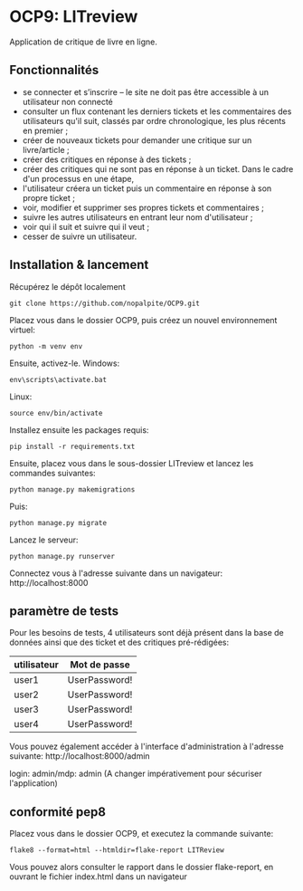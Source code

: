 # OCP9: LITreview

Application de critique de livre en ligne.

## Fonctionnalités

* se connecter et s’inscrire – le site ne doit pas être accessible à un utilisateur non connecté
* consulter un flux contenant les derniers tickets et les commentaires des utilisateurs qu'il suit, classés par ordre chronologique, les plus récents en premier ; 
* créer de nouveaux tickets pour demander une critique sur un livre/article ;
* créer des critiques en réponse à des tickets ;
* créer des critiques qui ne sont pas en réponse à un ticket. Dans le cadre d'un processus en une étape, 
* l'utilisateur créera un ticket puis un commentaire en réponse à son propre ticket ;
* voir, modifier et supprimer ses propres tickets et commentaires ; 
* suivre les autres utilisateurs en entrant leur nom d'utilisateur ;
* voir qui il suit et suivre qui il veut ;
* cesser de suivre un utilisateur. 


## Installation & lancement

Récupérez le dépôt localement
```
git clone https://github.com/nopalpite/OCP9.git
```
Placez vous dans le dossier OCP9, puis créez un nouvel environnement virtuel:
```
python -m venv env
```
Ensuite, activez-le.
Windows:
```
env\scripts\activate.bat
```
Linux:
```
source env/bin/activate
```
Installez ensuite les packages requis:
```
pip install -r requirements.txt
```
Ensuite, placez vous dans le sous-dossier LITreview et lancez les commandes suivantes:
```
python manage.py makemigrations
```
Puis: 
```
python manage.py migrate
```
Lancez le serveur: 
```
python manage.py runserver
```
Connectez vous à l'adresse suivante dans un navigateur: http://localhost:8000

## paramètre de tests

Pour les besoins de tests, 4 utilisateurs sont déjà présent dans la base de données ainsi que des ticket et des critiques pré-rédigées:

| utilisateur   | Mot de passe  |
| ------------- | ------------- |
| user1         | UserPassword! |
| user2         | UserPassword! |
| user3         | UserPassword! |
| user4         | UserPassword! |

Vous pouvez également accéder à l'interface d'administration à l'adresse suivante: 
http://localhost:8000/admin

login: admin/mdp: admin (A changer impérativement pour sécuriser l'application)

## conformité pep8

Placez vous dans le dossier OCP9, et executez la commande suivante:

```
flake8 --format=html --htmldir=flake-report LITReview
```

Vous pouvez alors consulter le rapport dans le dossier flake-report, en ouvrant le fichier index.html dans un navigateur


